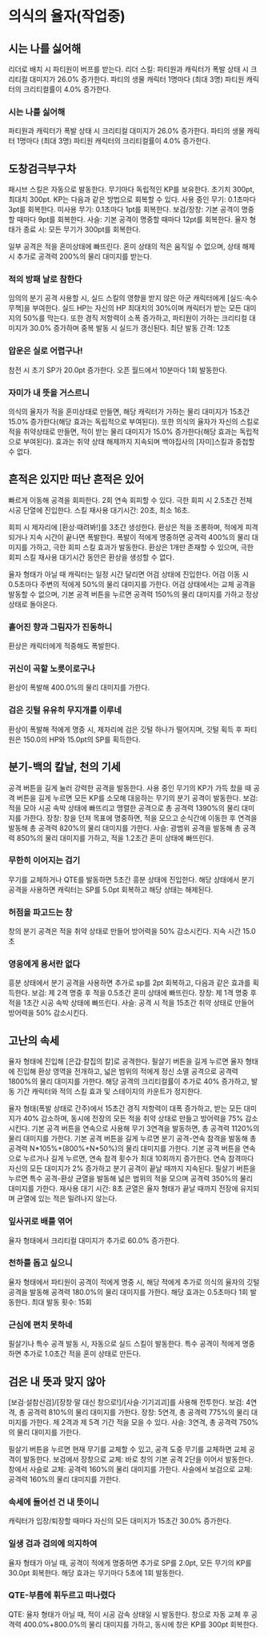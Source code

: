# 의식의 율자(작업중)

## 시는 나를 싫어해

리더로 배치 시 파티원이 버프를 받는다.
리더 스킬: 파티원과 캐릭터가 폭발 상태 시 크리티컬 대미지가 26.0% 증가한다. 파티의 생물 캐릭터 1명마다 (최대 3명) 파티원 캐릭터의 크리티컬률이 4.0% 증가한다.

### 시는 나를 싫어해

파티원과 캐릭터가 폭발 상태 시 크리티컬 대미지가 26.0% 증가한다. 파티의 생물 캐릭터 1명마다 (최대 3명) 파티원 캐릭터의 크리티컬률이 4.0% 증가한다.

## 도창검극부구차

패시브 스킬은 자동으로 발동한다.
무기마다 독립적인 KP를 보유한다. 초기치 300pt, 최대치 300pt.
KP는 다음과 같은 방법으로 회복할 수 있다.
사용 중인 무기: 0.1초마다 3pt를 회복한다.
미사용 무기: 0.1초마다 1pt를 회복한다.
보검/장창: 기본 공격이 명중할 때마다 9pt를 회복한다.
사슬: 기본 공격이 명중할 때마다 12pt를 회복한다.
율자 형태가 종료 시: 모든 무기가 300pt를 회복한다.

일부 공격은 적을 혼미상태에 빠뜨린다. 혼미 상태의 적은 움직일 수 없으며, 상태 해제 시 추가로 공격력 200%의 물리 대미지를 받는다.

### 적의 방패 날로 참한다

임의의 분기 공격 사용할 시, 실드 스킬의 영향을 받지 않은 아군 캐릭터에게 [실드·속수무책]을 부여한다. 실드 HP는 자신의 HP 최대치의 30%이며 캐릭터가 받는 모든 대미지의 50%를 막는다. 또한 경직 저항력이 소폭 증가하고, 파티원이 가하는 크리티컬 대미지가 30.0% 증가하며 중복 발동 시 실드가 갱신된다. 최단 발동 간격: 12초

### 압운은 실로 어렵구나!

참전 시 초기 SP가 20.0pt 증가한다. 오픈 월드에서 10분마다 1회 발동한다.

### 자미가 내 뜻을 거스르니

의식의 율자가 적을 혼미상태로 만들면, 해당 캐릭터가 가하는 물리 대미지가 15초간 15.0% 증가한다(해당 효과는 독립적으로 부여된다). 또한 의식의 율자가 자신의 스킬로 적을 취약상태로 만들면, 적이 받는 물리 대미지가 15.0% 증가한다(해당 효과는 독립적으로 부여된다).
효과는 취약 상태 해제까지 지속되며 백야집사의 [자미]스킬과 중첩할 수 없다.

## 흔적은 있지만 떠난 흔적은 있어

빠르게 이동해 공격을 회피한다. 2회 연속 회피할 수 있다.
극한 회피 시 2.5초간 전체 시공 단열에 진입한다. 스킬 재사용 대기시간: 20초, 최소 16초.

회피 시 제자리에 [환상·때려봐!]를 3초간 생성한다. 환상은 적을 조롱하며, 적에게 피격되거나 지속 시간이 끝나면 폭발한다. 폭발이 적에게 명중하면 공격력 400%의 물리 대미지를 가하고, 극한 회피 스킬 효과가 발동한다.
환상은 1개만 존재할 수 있으며, 극한 회피 스킬 재사용 대기시간 동안은 환상을 생성할 수 없다.

율자 형태가 아닐 때 캐릭터는 일정 시간 달리면 어검 상태에 진입한다. 어검 이동 시 0.5초마다 주변의 적에게 50%의 물리 대미지를 가한다. 어검 상태에서는 교체 공격을 발동할 수 없으며, 기본 공격 버튼을 누르면 공격력 150%의 물리 대미지를 가하고 정상 상태로 돌아온다.

### 흩어진 향과 그림자가 진동하니

환상은 캐릭터에게 적중해도 폭발한다.

### 귀신이 곡할 노릇이로구나

환상이 폭발해 400.0%의 물리 대미지를 가한다.

### 검은 깃털 유유히 무지개를 이루네

환상이 폭발해 적에게 명중 시, 제자리에 검은 깃털 하나가 떨어지며, 깃털 획득 후 파티원은 150.0의 HP와 15.0pt의 SP를 획득한다.

## 분기-백의 칼날, 천의 기세

공격 버튼을 길게 눌러 강력한 공격을 발동한다.
사용 중인 무기의 KP가 가득 찼을 때 공격 버튼을 길게 누르면 모든 KP를 소모해 대응하는 무기의 분기 공격이 발동한다.
보검: 적을 모아 시공 속박 상태에 빠뜨리고 맹렬한 공격으로 총 공격력 1390%의 물리 대미지를 가한다.
장창: 창을 던져 목표에 명중하면, 적을 모으고 순식간에 이동한 후 연격을 발동해 총 공격력 820%의 물리 대미지를 가한다.
사슬: 광범위 공격을 발동해 총 공격력 850%의 물리 대미지를 가하고, 적을 1.2초간 혼미 상태에 빠뜨린다.

### 무한히 이어지는 검기

무기를 교체하거나 QTE를 발동하면 5초간 흥분 상태에 진입한다. 해당 상태에서 분기 공격을 사용하면 캐릭터는 SP를 5.0pt 회복하고 해당 상태는 해제된다.

### 허점을 파고드는 창

창의 분기 공격은 적을 취약 상태로 만들어 방어력을 50% 감소시킨다. 지속 시간 15.0초

### 영웅에게 용서란 없다

흥분 상태에서 분기 공격을 사용하면 추가로 sp를 2pt 회복하고, 다음과 같은 효과를 획득한다.
보검: 제 2격 명중 후 적을 0.5초간 혼미 상태에 빠뜨린다.
장창: 제 1격 명중 후 적을 1초간 시공 속박 상태에 빠뜨린다.
사슬: 공격 시 적을 15초간 취약 상태로 만들어 방어력을 50% 감소시킨다.

## 고난의 속세

율자 형태에 진입해 [은갑·칼집의 칼]로 공격한다.
필살기 버튼을 길게 누르면 율자 형태에 진입해 환상 영역을 전개하고, 넓은 범위의 적에게 정신 소멸 공격으로 공격력 1800%의 물리 대미지를 가한다. 해당 공격의 크리티컬률이 추가로 40% 증가하고, 발동 기간 캐릭터와 적의 스킬 효과 및 스테이지의 카운트가 정지한다.

율자 형태(폭발 상태로 간주)에서 15초간 경직 저항력이 대폭 증가하고, 받는 모든 대미지가 40% 감소하며, 동시에 전장의 모든 적을 취약 상태로 만들고 방어력을 75% 감소시킨다.
기본 공격 버튼을 연속으로 사용해 무기 3연격을 발동하면, 총 공격력 1120%의 물리 대미지를 가한다.
기본 공격 버튼을 길게 누르면 분기 공격-연속 참격을 발동해 총 공격력 N\*105%+(800%+N\*50%)의 물리 대미지를 가한다. 기본 공격 버튼을 연속으로 누르거나 길게 누르면, 연속 참격 횟수가 최대 10회까지 증가한다. 연속 참격마다 자신의 모든 대미지가 2% 증가하고 분기 공격이 끝날 때까지 지속된다.
필살기 버튼을 누르면 특수 공격-환상 균열을 발동해 넓은 범위의 적을 모으며 공격력 350%의 물리 대미지를 가한다. 재사용 대기 시간: 8초
균열은 율자 형태가 끝날 때까지 전장에 유지되며 균열에 있는 적은 밀려나지 않는다.

### 잎사귀로 배를 엮어

율자 형태에서 크리티컬 대미지가 추가로 60.0% 증가한다.

### 천하를 돕고 싶으니

율자 형태에서 파티원이 공격이 적에게 명중 시, 해당 적에게 추가로 의식의 율자의 깃털 공격을 발동해 공격력 180.0%의 물리 대미지를 가한다. 해당 효과는 0.5초마다 1회 발동한다. 최대 발동 횟수: 15회

### 근심에 편치 못하네

필살기나 특수 공격 발동 시, 자동으로 실드 스킬이 발동한다. 특수 공격이 적에게 명중하면 추가로 1.0초간 적을 혼미 상태로 만든다.

## 검은 내 뜻과 맞지 않아

[보검·설참신검]/[장창·말 대신 창으로!]/[사슬·기기괴괴]를 사용해 전투한다.
보검: 4연격, 총 공격력 810%의 물리 대미지를 가한다.
장창: 5연격, 총 공격력 775%의 물리 대미지를 가한다. 제 2격과 제 5격 기간 적을 모을 수 있다.
사슬: 3연격, 총 공격력 750%의 물리 대미지를 가한다.

필살기 버튼을 누르면 현재 무기를 교체할 수 있고, 공격 도중 무기를 교체하면 교체 공격이 발동한다.
보검에서 장창으로 교체: 바로 창의 기본 공격 2단을 이어서 발동한다.
창에서 사슬로 교체: 공격력 160%의 물리 대미지를 가한다.
사슬에서 보검으로 교체: 공격력 160%의 물리 대미지를 가한다.

### 속세에 들어선 건 내 뜻이니

캐릭터가 입장/퇴장할 때마다 자신의 모든 대미지가 15초간 30.0% 증가한다.

### 일생 검과 검의에 의지하여

율자 형태가 아닐 때, 공격이 적에게 명중하면 추가로 SP를 2.0pt, 모든 무기의 KP를 30.0pt 회복한다. 해당 효과는 무기마다 5초에 1회 발동한다.

### QTE-부름에 휘두르고 떠나렸다

QTE: 율자 형태가 아닐 때, 적이 시공 감속 상태일 시 발동한다. 창으로 자동 교체 후 공격력 400.0%+800.0%의 물리 대미지를 가하고, 동시에 창은 KP를 300pt 회복한다.
